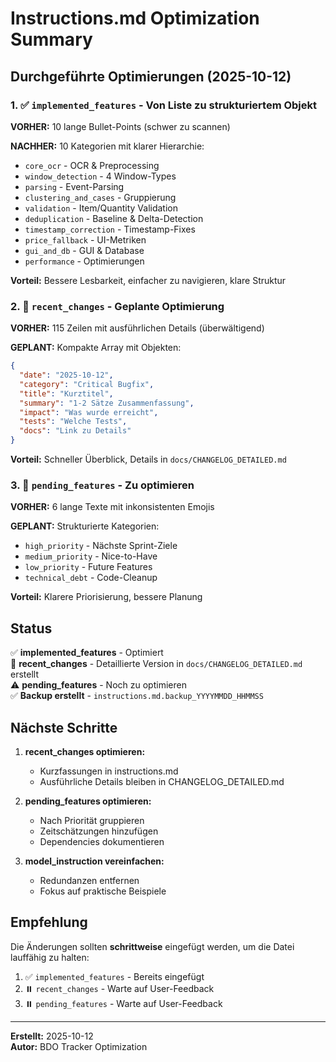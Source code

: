 # Instructions.md Optimization Summary

## Durchgeführte Optimierungen (2025-10-12)

### 1. ✅ `implemented_features` - Von Liste zu strukturiertem Objekt

**VORHER:** 10 lange Bullet-Points (schwer zu scannen)

**NACHHER:** 10 Kategorien mit klarer Hierarchie:
- `core_ocr` - OCR & Preprocessing
- `window_detection` - 4 Window-Types
- `parsing` - Event-Parsing
- `clustering_and_cases` - Gruppierung
- `validation` - Item/Quantity Validation
- `deduplication` - Baseline & Delta-Detection
- `timestamp_correction` - Timestamp-Fixes
- `price_fallback` - UI-Metriken
- `gui_and_db` - GUI & Database
- `performance` - Optimierungen

**Vorteil:** Bessere Lesbarkeit, einfacher zu navigieren, klare Struktur

### 2. 📝 `recent_changes` - Geplante Optimierung

**VORHER:** 115 Zeilen mit ausführlichen Details (überwältigend)

**GEPLANT:** Kompakte Array mit Objekten:
```json
{
  "date": "2025-10-12",
  "category": "Critical Bugfix",
  "title": "Kurztitel",
  "summary": "1-2 Sätze Zusammenfassung",
  "impact": "Was wurde erreicht",
  "tests": "Welche Tests",
  "docs": "Link zu Details"
}
```

**Vorteil:** Schneller Überblick, Details in `docs/CHANGELOG_DETAILED.md`

### 3. 🎯 `pending_features` - Zu optimieren

**VORHER:** 6 lange Texte mit inkonsistenten Emojis

**GEPLANT:** Strukturierte Kategorien:
- `high_priority` - Nächste Sprint-Ziele
- `medium_priority` - Nice-to-Have
- `low_priority` - Future Features
- `technical_debt` - Code-Cleanup

**Vorteil:** Klarere Priorisierung, bessere Planung

## Status

✅ **implemented_features** - Optimiert  
📝 **recent_changes** - Detaillierte Version in `docs/CHANGELOG_DETAILED.md` erstellt  
⚠️ **pending_features** - Noch zu optimieren  
✅ **Backup erstellt** - `instructions.md.backup_YYYYMMDD_HHMMSS`

## Nächste Schritte

1. **recent_changes optimieren:**
   - Kurzfassungen in instructions.md
   - Ausführliche Details bleiben in CHANGELOG_DETAILED.md

2. **pending_features optimieren:**
   - Nach Priorität gruppieren
   - Zeitschätzungen hinzufügen
   - Dependencies dokumentieren

3. **model_instruction vereinfachen:**
   - Redundanzen entfernen
   - Fokus auf praktische Beispiele

## Empfehlung

Die Änderungen sollten **schrittweise** eingefügt werden, um die Datei lauffähig zu halten:

1. ✅ `implemented_features` - Bereits eingefügt
2. ⏸️ `recent_changes` - Warte auf User-Feedback
3. ⏸️ `pending_features` - Warte auf User-Feedback

---

**Erstellt:** 2025-10-12  
**Autor:** BDO Tracker Optimization
